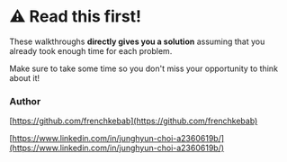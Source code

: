 # ⚠️ Read this first!

These walkthroughs **directly gives you a solution** assuming that you already took enough time for each problem.

Make sure to take some time so you don't miss your opportunity to think about it!

### Author

[https://github.com/frenchkebab](https://github.com/frenchkebab)

[https://www.linkedin.com/in/junghyun-choi-a2360619b/](https://www.linkedin.com/in/junghyun-choi-a2360619b/)
